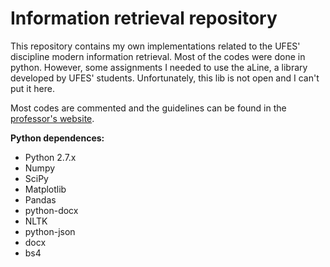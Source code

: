 # Information retrieval repository
This repository contains my own implementations related to the UFES' discipline modern information retrieval. Most of the codes were done in python. However, some assignments I needed to use the aLine, a library developed by UFES' students. Unfortunately, this lib is not open and I can't put it here.

Most codes are commented and the guidelines can be found in the [professor's website](https://www.inf.ufes.br/~elias/).

**Python dependences:**
* Python 2.7.x
* Numpy
* SciPy
* Matplotlib
* Pandas
* python-docx
* NLTK
* python-json
* docx
* bs4


